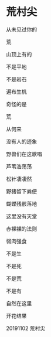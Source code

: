 # 荒村尖

从未见过你的

荒

山顶上有的

不是平地

不是岩石

遍布生机

奇怪的是

荒

从何来

没有人的迹象

野兽们在这歌唱

芦苇浩荡荡

松针凄凄然

野猪留下粪便

蝴蝶残骸落地

这里没有天堂

赤裸裸的法则

弱肉强食

不是生

不是死

不是荒

不是有

自然在这里

开花结果



20191102 荒村尖